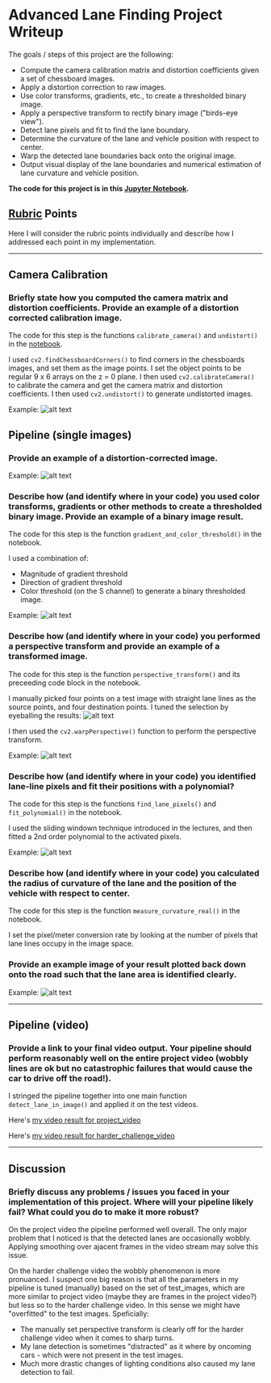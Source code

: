 # Advanced Lane Finding Project Writeup

The goals / steps of this project are the following:

* Compute the camera calibration matrix and distortion coefficients given a set of chessboard images.
* Apply a distortion correction to raw images.
* Use color transforms, gradients, etc., to create a thresholded binary image.
* Apply a perspective transform to rectify binary image ("birds-eye view").
* Detect lane pixels and fit to find the lane boundary.
* Determine the curvature of the lane and vehicle position with respect to center.
* Warp the detected lane boundaries back onto the original image.
* Output visual display of the lane boundaries and numerical estimation of lane curvature and vehicle position.


**The code for this project is in this [Jupyter Notebook](https://github.com/tongwang01/CarND-Advanced-Lane-Lines/blob/master/Tong%20solution.ipynb).**

## [Rubric](https://review.udacity.com/#!/rubrics/571/view) Points

Here I will consider the rubric points individually and describe how I addressed each point in my implementation.  

---

## Camera Calibration

### Briefly state how you computed the camera matrix and distortion coefficients. Provide an example of a distortion corrected calibration image.

The code for this step is the functions `calibrate_camera()` and `undistort()` in the [notebook](https://github.com/tongwang01/CarND-Advanced-Lane-Lines/blob/master/Tong%20solution.ipynb).

I used `cv2.findChessboardCorners()` to find corners in the chessboards images, and set them as the image points. I set the object points to be regular 9 x 6 arrays on the z = 0 plane. I then used `cv2.calibrateCamera()` to calibrate the camera and get the camera matrix and distortion coefficients. I then used `cv2.undistort()` to generate undistorted images.

Example:
![alt text](./undistort_comparison_chessboard2.png)


## Pipeline (single images)

### Provide an example of a distortion-corrected image.

Example:
![alt text](./undistort_comparison.png)

### Describe how (and identify where in your code) you used color transforms, gradients or other methods to create a thresholded binary image.  Provide an example of a binary image result.

The code for this step is the function `gradient_and_color_threshold()` in the notebook.

I used a combination of:
* Magnitude of gradient threshold
* Direction of gradient threshold
* Color threshold (on the S channel)
to generate a binary thresholded image.

Example:
![alt text](thresholded_comparison.png)

### Describe how (and identify where in your code) you performed a perspective transform and provide an example of a transformed image.

The code for this step is the function `perspective_transform()` and its preceeding code block in the notebook.

I manually picked four points on a test image with straight lane lines as the source points, and four destination points. I tuned the selection by eyeballing the results:
![alt text](./tune_perspective_transform.png)

I then used the `cv2.warpPerspective()` function to perform the perspective transform.

Example:
![alt text](./perspective_transformed_comparison.png)

### Describe how (and identify where in your code) you identified lane-line pixels and fit their positions with a polynomial?

The code for this step is the functions `find_lane_pixels()` and `fit_polynomial()` in the notebook.

I used the sliding windown technique introduced in the lectures, and then fitted a 2nd order polynomial to the activated pixels. 

Example:
![alt text](./detected_lines_comparison.png)

### Describe how (and identify where in your code) you calculated the radius of curvature of the lane and the position of the vehicle with respect to center.

The code for this step is the function `measure_curvature_real()` in the notebook.

I set the pixel/meter conversion rate by looking at the number of pixels that lane lines occupy in the image space.

### Provide an example image of your result plotted back down onto the road such that the lane area is identified clearly.

Example:
![alt text](./drawn_lines_comparison.png)

---

## Pipeline (video)

### Provide a link to your final video output.  Your pipeline should perform reasonably well on the entire project video (wobbly lines are ok but no catastrophic failures that would cause the car to drive off the road!).

I stringed the pipeline together into one main function `detect_lane_in_image()` and applied it on the test videos.

Here's [my video result for project_video](https://github.com/tongwang01/CarND-Advanced-Lane-Lines/blob/master/video_output/project_video_output.mp4)

Here's [my video result for harder_challenge_video](https://github.com/tongwang01/CarND-Advanced-Lane-Lines/blob/master/video_output/harder_challenge_video_output.mp4)

---

## Discussion

### Briefly discuss any problems / issues you faced in your implementation of this project.  Where will your pipeline likely fail?  What could you do to make it more robust?

On the project video the pipeline performed well overall. The only major problem that I noticed is that the detected lanes are occasionally wobbly. Applying smoothing over ajacent frames in the video stream may solve this issue.

On the harder challenge video the wobbly phenomenon is more pronuanced. I suspect one big reason is that all the parameters in my pipeline is tuned (manually) based on the set of test_images, which are more similar to project video (maybe they are frames in the project video?) but less so to the harder challenge video. In this sense we might have "overfitted" to the test images. Speficially:
* The manually set perspective transform is clearly off for the harder challenge video when it comes to sharp turns.
* My lane detection is sometimes "distracted" as it where by oncoming cars - which were not present in the test images. 
* Much more drastic changes of lighting conditions also caused my lane detection to fail.

